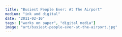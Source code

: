 ```yaml
---
title: "Busiest People Ever: At The Airport"
medium: "ink and digital"
date: "2011-02-10"
tags: ["works on paper", "digital media"]
image: "art/busiest-people-ever-at-the-airport.jpg"
---
```

